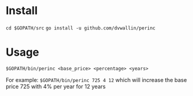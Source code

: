 # Install
`cd $GOPATH/src`
`go install -u github.com/dvwallin/perinc`

# Usage
`$GOPATH/bin/perinc <base_price> <percentage> <years>`

For example:
`$GOPATH/bin/perinc 725 4 12` which will increase the base price 725 with 4% per year for 12 years